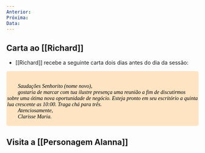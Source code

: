 ```yaml
---
Anterior: 
Próxima: 
Data:
---
```

## Carta ao [[Richard]]
- [[Richard]] recebe a seguinte carta dois dias antes do dia da sessão:
<div style="background-color: bisque; border-radius: 5px; padding: 2px; font-style: oblique; font-family: 'cursive'; color: black;">
    <p>
        Saudações Senhorito (nome novo), 
        <br>
        gostaria de marcar com tua ilustre presença uma reunião a fim de discutirmos sobre uma ótima nova oportunidade de negócio. Esteja pronto em seu escritório a quinta lua crescente as 10:00. Traga chá para três.
        <br>
        Atenciosamente,
        <br>
        Clarisse Maria.
    </p>
</div>

## Visita a [[Personagem Alanna]]
